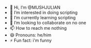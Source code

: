 - 👋 Hi, I’m @MUSHJULIAN
- 👀 I’m interested in doing scripting
- 🌱 I’m currently learning scripting
- 💞️ I’m looking to collaborate on no one
- 📫 How to reach me nothing
- 😄 Pronouns: he/him
- ⚡ Fun fact: i'm funny

<!---
MUSHJULIAN/MUSHJULIAN is a ✨ special ✨ repository because its `README.md` (this file) appears on your GitHub profile.
You can click the Preview link to take a look at your changes.
--->
